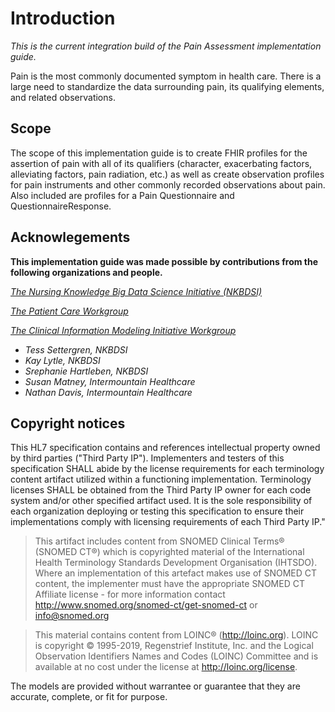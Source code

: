 
# Introduction

*This is the current integration build of the Pain Assessment implementation guide.*

Pain is the most commonly documented symptom in health care.  There is a large need to standardize the data surrounding pain, its qualifying elements, and related observations.  

## Scope

The scope of this implementation guide is to create FHIR profiles for the assertion of pain with all of its qualifiers (character, exacerbating factors, alleviating factors, pain radiation, etc.) as well as create observation profiles for pain instruments and other commonly recorded observations about pain.  Also included are profiles for a Pain Questionnaire and QuestionnaireResponse.

## Acknowlegements

**This implementation guide was made possible by contributions from the following organizations and people.**

*[The Nursing Knowledge Big Data Science Initiative (NKBDSI)](http://z.umn.edu/bigdata)*

*[The Patient Care Workgroup](https://confluence.hl7.org/display/PC/Patient+Care)*

*[The Clinical Information Modeling Initiative Workgroup](https://confluence.hl7.org/display/CIMI/Clinical+Information+Modeling+Initiative)*

- *Tess Settergren, NKBDSI*
- *Kay Lytle, NKBDSI*
- *Srephanie Hartleben, NKBDSI*
- *Susan Matney, Intermountain Healthcare*
- *Nathan Davis, Intermountain Healthcare*

## Copyright notices

This HL7 specification contains and references intellectual property owned by third parties ("Third Party IP").  Implementers and testers of this specification SHALL abide by the license requirements for each terminology content artifact utilized within a functioning implementation. Terminology licenses SHALL be obtained from the Third Party IP owner for each code system and/or other specified artifact used. It is the sole responsibility of each organization deploying or testing this specification to ensure their implementations comply with licensing requirements of each Third Party IP."

>This artifact includes content from SNOMED Clinical Terms® (SNOMED CT®) which is copyrighted material of the International Health Terminology Standards Development Organisation (IHTSDO). Where an implementation of this artefact makes use of SNOMED CT content, the implementer must have the appropriate SNOMED CT Affiliate license - for more information contact <http://www.snomed.org/snomed-ct/get-snomed-ct> or info@snomed.org

>This material contains content from LOINC® (<http://loinc.org>). LOINC is copyright © 1995-2019, Regenstrief Institute, Inc. and the Logical Observation Identifiers Names and Codes (LOINC) Committee and is available at no cost under the license at <http://loinc.org/license>.

The models are provided without warrantee or guarantee that they are accurate, complete, or fit for purpose.
